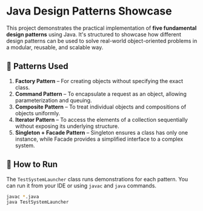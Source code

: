 # Java Design Patterns Showcase

This project demonstrates the practical implementation of **five fundamental design patterns** using Java. It's structured to showcase how different design patterns can be used to solve real-world object-oriented problems in a modular, reusable, and scalable way.

## 🚀 Patterns Used

1. **Factory Pattern** – For creating objects without specifying the exact class.
2. **Command Pattern** – To encapsulate a request as an object, allowing parameterization and queuing.
3. **Composite Pattern** – To treat individual objects and compositions of objects uniformly.
4. **Iterator Pattern** – To access the elements of a collection sequentially without exposing its underlying structure.
5. **Singleton + Facade Pattern** – Singleton ensures a class has only one instance, while Facade provides a simplified interface to a complex system.

## 🧪 How to Run

The `TestSystemLauncher` class runs demonstrations for each pattern. You can run it from your IDE or using `javac` and `java` commands.

```bash
javac *.java
java TestSystemLauncher
